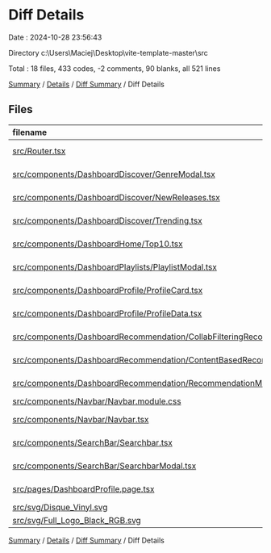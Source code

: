 # Diff Details

Date : 2024-10-28 23:56:43

Directory c:\\Users\\Maciej\\Desktop\\vite-template-master\\src

Total : 18 files,  433 codes, -2 comments, 90 blanks, all 521 lines

[Summary](results.md) / [Details](details.md) / [Diff Summary](diff.md) / Diff Details

## Files
| filename | language | code | comment | blank | total |
| :--- | :--- | ---: | ---: | ---: | ---: |
| [src/Router.tsx](/src/Router.tsx) | TypeScript JSX | 4 | 0 | 0 | 4 |
| [src/components/DashboardDiscover/GenreModal.tsx](/src/components/DashboardDiscover/GenreModal.tsx) | TypeScript JSX | 2 | 0 | 1 | 3 |
| [src/components/DashboardDiscover/NewReleases.tsx](/src/components/DashboardDiscover/NewReleases.tsx) | TypeScript JSX | 4 | 0 | 0 | 4 |
| [src/components/DashboardDiscover/Trending.tsx](/src/components/DashboardDiscover/Trending.tsx) | TypeScript JSX | 4 | 0 | 0 | 4 |
| [src/components/DashboardHome/Top10.tsx](/src/components/DashboardHome/Top10.tsx) | TypeScript JSX | 59 | 0 | 10 | 69 |
| [src/components/DashboardPlaylists/PlaylistModal.tsx](/src/components/DashboardPlaylists/PlaylistModal.tsx) | TypeScript JSX | 2 | 0 | 0 | 2 |
| [src/components/DashboardProfile/ProfileCard.tsx](/src/components/DashboardProfile/ProfileCard.tsx) | TypeScript JSX | 69 | 0 | 11 | 80 |
| [src/components/DashboardProfile/ProfileData.tsx](/src/components/DashboardProfile/ProfileData.tsx) | TypeScript JSX | 104 | 0 | 16 | 120 |
| [src/components/DashboardRecommendation/CollabFilteringRecommendationModal.tsx](/src/components/DashboardRecommendation/CollabFilteringRecommendationModal.tsx) | TypeScript JSX | 20 | 0 | 3 | 23 |
| [src/components/DashboardRecommendation/ContentBasedRecommendationModal.tsx](/src/components/DashboardRecommendation/ContentBasedRecommendationModal.tsx) | TypeScript JSX | 12 | 0 | -8 | 4 |
| [src/components/DashboardRecommendation/RecommendationManualModal.tsx](/src/components/DashboardRecommendation/RecommendationManualModal.tsx) | TypeScript JSX | 2 | 0 | 0 | 2 |
| [src/components/Navbar/Navbar.module.css](/src/components/Navbar/Navbar.module.css) | CSS | 3 | 0 | 1 | 4 |
| [src/components/Navbar/Navbar.tsx](/src/components/Navbar/Navbar.tsx) | TypeScript JSX | -2 | -2 | 0 | -4 |
| [src/components/SearchBar/Searchbar.tsx](/src/components/SearchBar/Searchbar.tsx) | TypeScript JSX | 0 | 0 | 1 | 1 |
| [src/components/SearchBar/SearchbarModal.tsx](/src/components/SearchBar/SearchbarModal.tsx) | TypeScript JSX | 16 | 0 | 4 | 20 |
| [src/pages/DashboardProfile.page.tsx](/src/pages/DashboardProfile.page.tsx) | TypeScript JSX | 13 | 0 | 3 | 16 |
| [src/svg/Disque_Vinyl.svg](/src/svg/Disque_Vinyl.svg) | XML | 120 | 0 | 48 | 168 |
| [src/svg/Full_Logo_Black_RGB.svg](/src/svg/Full_Logo_Black_RGB.svg) | XML | 1 | 0 | 0 | 1 |

[Summary](results.md) / [Details](details.md) / [Diff Summary](diff.md) / Diff Details